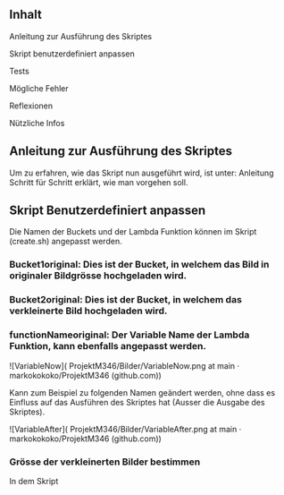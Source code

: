 ## Inhalt 

Anleitung zur Ausführung des Skriptes 

Skript benutzerdefiniert anpassen 

Tests  

Mögliche Fehler  

Reflexionen  

Nützliche Infos  

 

 

## Anleitung zur Ausführung des Skriptes 

Um zu erfahren, wie das Skript nun ausgeführt wird, ist unter: Anleitung Schritt für Schritt erklärt, wie man vorgehen soll. 

 

## Skript Benutzerdefiniert anpassen 

Die Namen der Buckets  und der Lambda Funktion können im Skript (create.sh) angepasst werden.  

 

### Bucket1original: Dies ist der Bucket, in welchem das Bild in originaler Bildgrösse hochgeladen wird. 

### Bucket2original: Dies ist der Bucket, in welchem das verkleinerte Bild hochgeladen wird.  

### functionNameoriginal: Der Variable Name der Lambda Funktion, kann ebenfalls angepasst werden. 

 

![VariableNow]( ProjektM346/Bilder/VariableNow.png at main · markokokoko/ProjektM346 (github.com)) 

Kann zum Beispiel zu folgenden Namen geändert werden, ohne dass es Einfluss auf das Ausführen des Skriptes hat (Ausser die Ausgabe des Skriptes). 

![VariableAfter]( ProjektM346/Bilder/VariableAfter.png at main · markokokoko/ProjektM346 (github.com)) 

 

### Grösse der verkleinerten Bilder bestimmen 

In dem Skript  

 
